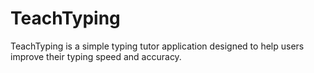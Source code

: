 ﻿# TeachTyping
TeachTyping is a simple typing tutor application designed to help users improve their typing speed and accuracy. 
